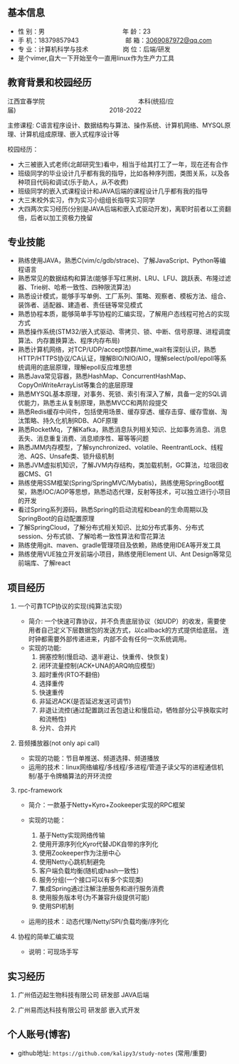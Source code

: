 ## 基本信息 

* 性 别：男&emsp;&emsp;&emsp;&emsp;&emsp;&emsp;&emsp;&emsp;&emsp;&emsp;&emsp;&emsp;&ensp;年 龄：23  
* 手 机：18379857943&emsp;&emsp;&emsp;&emsp;&emsp;&emsp;&ensp;&emsp;邮 箱：3069087972@qq.com    
* 专 业：计算机科学与技术 &emsp;&emsp;&emsp;&emsp;&emsp; 岗 位：后端/研发
* 是个vimer,自大一下开始至今一直用linux作为生产力工具

## 教育背景和校园经历

江西宜春学院&emsp;&emsp;&emsp;&emsp;&emsp;&emsp;&ensp;&emsp;&emsp;&emsp;&emsp;&emsp;&emsp;&emsp;&ensp;&emsp;本科(统招/应届)&emsp;&emsp;&emsp;&emsp;&emsp;&emsp;&ensp;&emsp;&emsp;&emsp;&emsp;&emsp;&emsp;&emsp;&ensp;&emsp;2018-2022

主修课程: C语言程序设计、数据结构与算法、操作系统、计算机网络、MYSQL原理、计算机组成原理、嵌入式程序设计等

校园经历：

* 大三被嵌入式老师(北邮研究生)看中，相当于给其打工了一年，现在还有合作
* 班级同学的毕业设计几乎都有我的指导，比如各种序列图，类图关系，以及各种项目代码和调试(乐于助人，从不收费)
* 班级同学的嵌入式课程设计和JAVA后端的课程设计几乎都有我的指导
* 大三末校外实习，作为实习小组组长指导实习同学
* 大四两次实习经历(分别是JAVA后端和嵌入式驱动开发)，离职时前者以工资翻倍，后者以加工资极力挽留

## 专业技能

* 熟练使用JAVA，熟悉C(vim/c/gdb/strace)、了解JavaScript、Python等编程语言
* 熟悉常见的数据结构和算法(能够手写红黑树、LRU、LFU、跳跃表、布隆过滤器、Trie树、哈希一致性、四种限流算法)
* 熟悉设计模式，能够手写单例、工厂系列、策略、观察者、模板方法、组合、装饰者、适配器、建造者、责任链等常见模式
* 熟悉协程本质，能够简单手写协程的汇编实现，了解用户态线程可抢占的实现方式
* 熟悉操作系统(STM32/嵌入式驱动、零拷贝、锁、中断、信号原理、进程调度算法、内存置换算法、程序内存布局)
* 熟悉计算机网络，对TCP/UDP/accept惊群/time_wait有深刻认识，熟悉HTTP/HTTPS协议/CA认证，理解BIO/NIO/AIO，理解select/poll/epoll等系统调用的底层原理，理解epoll反应堆思想
* 熟悉Java常见容器，熟悉HashMap、ConcurrentHashMap、CopyOnWriteArrayList等集合的底层原理
* 熟悉MYSQL基本原理，对事务、死锁、索引有深入了解，具备一定的SQL调优能力，熟悉主从复制原理，熟悉MVCC和两阶段提交
* 熟悉Redis缓存中间件，包括使用场景、缓存穿透、缓存击穿、缓存雪崩、淘汰策略、持久化机制RDB、AOF原理
* 熟悉RocketMq，了解Kafka，熟悉消息队列相关知识、比如事务消息、消息丢失、消息重复消费、消息顺序性、幂等等问题
* 熟悉JMM内存模型，了解synchronized、volatile、ReentrantLock、线程池、AQS、Unsafe类、锁升级机制
* 熟悉JVM虚拟机知识，了解JVM内存结构，类加载机制，GC算法，垃圾回收器CMS、G1
* 熟练使用SSM框架(Spring/SpringMVC/Mybatis)，熟练使用SpringBoot框架，熟悉IOC/AOP等思想，熟悉动态代理，反射等技术，可以独立进行小项目的开发
* 看过Spring系列源码，熟悉Spring的启动流程和bean的生命周期以及SpringBoot的自动配置原理
* 了解SpringCloud，了解分布式相关知识、比如分布式事务、分布式session、分布式锁、了解哈希一致性算法和雪花算法
* 熟练使用git、maven、gradle管理项目及依赖，熟练使用IDEA等开发工具
* 熟练使用VUE独立开发前端小项目，熟练使用Element UI、Ant Design等常见前端库、了解react

## 项目经历

1. 一个可靠TCP协议的实现(纯算法实现)
    * 简介: 一个快速可靠协议，并不负责底层协议（如UDP）的收发，需要使用者自己定义下层数据包的发送方式，以callback的方式提供给底层。 连时钟都需要外部传递进来，内部不会有任何一次系统调用。
    * 实现的功能:
        1. 拥塞控制(慢启动、退半避让、快重传、快恢复)
        2. 闭环流量控制(ACK+UNA的ARQ响应模型)
        3. 超时重传(RTO不翻倍)
        3. 选择重传
        4. 快速重传
        5. 非延迟ACK(是否延迟发送可调节)
        7. 非退让流控(通过配置跳过丢包退让和慢启动，牺牲部分公平换取实时和流畅性)
        8. 分片、合并片

2. 音频播放器(not only api call)

    * 实现的功能：节目单推送、频道选择、频道播放
    * 运用的技术：linux网络编程/多线程/多进程/管道子读父写的进程通信机制/基于令牌桶算法的开环流控

3. rpc-framework
    * 简介：一款基于Netty+Kyro+Zookeeper实现的RPC框架

    * 实现的功能：
        1. 基于Netty实现网络传输
        2. 使用开源序列化Kyro代替JDK自带的序列化
        3. 使用Zookeeper作为注册中心
        4. 使用Netty心跳机制避免
        5. 客户端负载均衡(随机或hash一致性)
        6. 服务分组(一个接口可以有多个实现类)
        7. 集成Spring通过注解注册服务和进行服务消费
        8. 使用服务版本号(为不兼容升级提供可能)
        9. 使用SPI机制

    * 运用的技术：动态代理/Netty/SPI/负载均衡/序列化

4. 协程的简单汇编实现

    * 说明：可现场手写

## 实习经历

1. 广州佰迈起生物科技有限公司 研发部 JAVA后端

2. 广州易而达科技有限公司 研发部 嵌入式开发

## 个人账号(博客)

* github地址: `https://github.com/kalipy3/study-notes` (常用/重要)

